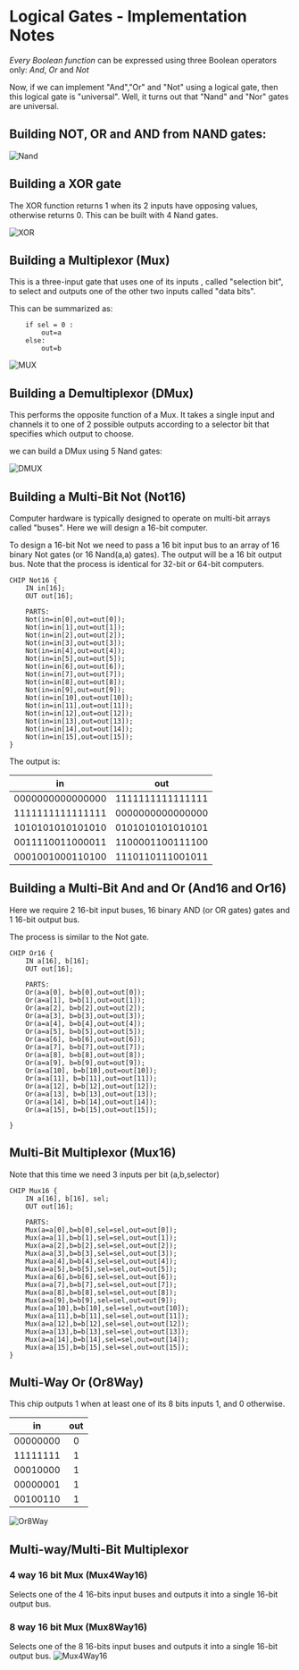 # Logical Gates - Implementation Notes


*Every Boolean function* can be expressed using three Boolean operators only: *And*, *Or* and *Not*

Now, if we can implement "And","Or" and "Not" using a logical gate, then this logical gate is "universal". Well, it turns out that "Nand" and "Nor" gates are universal.

## Building NOT, OR and AND from NAND gates:
![Nand](img/img1.png)

## Building a XOR gate
The XOR function returns 1 when its 2 inputs have opposing values, otherwise returns 0.
This can be built with 4 Nand gates.

![XOR](img/img2.png)

## Building a Multiplexor (Mux)
This is a three-input gate that uses one of its inputs , called "selection bit", to select and outputs one of the other two inputs called "data bits".

This can be summarized as:

```
    if sel = 0 :
        out=a
    else:
        out=b
```

![MUX](img/img3.png)

## Building a Demultiplexor (DMux)
This performs the opposite function of a Mux. It takes a single input and channels it to one of 2 possible outputs according to a selector bit that specifies which output to choose.

we can build a DMux using 5 Nand gates:

![DMUX](img/img4.png)

## Building a Multi-Bit Not (Not16)
Computer hardware is typically designed to operate on multi-bit arrays called "buses". Here we will design a 16-bit computer.

To design a 16-bit Not we need to pass a 16 bit input bus to an array of 16 binary Not gates (or 16 Nand(a,a) gates). The output will be a 16 bit output bus.
Note that the process is identical for 32-bit or 64-bit computers.

```
CHIP Not16 {
    IN in[16];
    OUT out[16];

    PARTS:
    Not(in=in[0],out=out[0]);
    Not(in=in[1],out=out[1]);
    Not(in=in[2],out=out[2]);
    Not(in=in[3],out=out[3]);
    Not(in=in[4],out=out[4]);
    Not(in=in[5],out=out[5]);
    Not(in=in[6],out=out[6]);
    Not(in=in[7],out=out[7]);
    Not(in=in[8],out=out[8]);
    Not(in=in[9],out=out[9]);
    Not(in=in[10],out=out[10]);
    Not(in=in[11],out=out[11]);
    Not(in=in[12],out=out[12]);
    Not(in=in[13],out=out[13]);
    Not(in=in[14],out=out[14]);
    Not(in=in[15],out=out[15]);
}
```


The output is:

|        in        |       out        |
|:----------------:|:----------------:|
| 0000000000000000 | 1111111111111111 |
| 1111111111111111 | 0000000000000000 |
| 1010101010101010 | 0101010101010101 |
| 0011110011000011 | 1100001100111100 |
| 0001001000110100 | 1110110111001011 |

## Building a Multi-Bit And and Or (And16 and Or16)

Here we require 2 16-bit input buses, 16 binary AND (or OR gates) gates and 1 16-bit output bus.

The process is similar to the Not gate.

```
CHIP Or16 {
    IN a[16], b[16];
    OUT out[16];

    PARTS:
    Or(a=a[0], b=b[0],out=out[0]);
    Or(a=a[1], b=b[1],out=out[1]);
    Or(a=a[2], b=b[2],out=out[2]);
    Or(a=a[3], b=b[3],out=out[3]);
    Or(a=a[4], b=b[4],out=out[4]);
    Or(a=a[5], b=b[5],out=out[5]);
    Or(a=a[6], b=b[6],out=out[6]);
    Or(a=a[7], b=b[7],out=out[7]);
    Or(a=a[8], b=b[8],out=out[8]);
    Or(a=a[9], b=b[9],out=out[9]);
    Or(a=a[10], b=b[10],out=out[10]);
    Or(a=a[11], b=b[11],out=out[11]);
    Or(a=a[12], b=b[12],out=out[12]);
    Or(a=a[13], b=b[13],out=out[13]);
    Or(a=a[14], b=b[14],out=out[14]);
    Or(a=a[15], b=b[15],out=out[15]);

}
```

## Multi-Bit Multiplexor (Mux16)

Note that this time we need 3 inputs per bit (a,b,selector)
```
CHIP Mux16 {
    IN a[16], b[16], sel;
    OUT out[16];

    PARTS:
    Mux(a=a[0],b=b[0],sel=sel,out=out[0]);
	Mux(a=a[1],b=b[1],sel=sel,out=out[1]);
	Mux(a=a[2],b=b[2],sel=sel,out=out[2]);
	Mux(a=a[3],b=b[3],sel=sel,out=out[3]);
	Mux(a=a[4],b=b[4],sel=sel,out=out[4]);
	Mux(a=a[5],b=b[5],sel=sel,out=out[5]);
	Mux(a=a[6],b=b[6],sel=sel,out=out[6]);
	Mux(a=a[7],b=b[7],sel=sel,out=out[7]);
	Mux(a=a[8],b=b[8],sel=sel,out=out[8]);
	Mux(a=a[9],b=b[9],sel=sel,out=out[9]);
	Mux(a=a[10],b=b[10],sel=sel,out=out[10]);
	Mux(a=a[11],b=b[11],sel=sel,out=out[11]);
	Mux(a=a[12],b=b[12],sel=sel,out=out[12]);
	Mux(a=a[13],b=b[13],sel=sel,out=out[13]);
	Mux(a=a[14],b=b[14],sel=sel,out=out[14]);
	Mux(a=a[15],b=b[15],sel=sel,out=out[15]);
}
```

## Multi-Way Or (Or8Way)

This chip outputs 1 when at least one of its 8 bits inputs 1, and 0 otherwise.

|     in     | out |
|:----------------:|:----------------:|
|  00000000  |  0  |
|  11111111  |  1  |
|  00010000  |  1  |
|  00000001  |  1  |
|  00100110  |  1  |


![Or8Way](img/img5.png)



## Multi-way/Multi-Bit Multiplexor


### 4 way 16 bit Mux (Mux4Way16)
Selects one of the 4 16-bits input buses and outputs it into a single 16-bit output bus.

### 8 way 16 bit Mux (Mux8Way16)
Selects one of the 8 16-bits input buses and outputs it into a single 16-bit output bus.
![Mux4Way16](img/img6.png)
